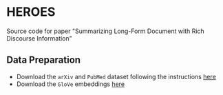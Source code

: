# HEROES
Source code for paper "Summarizing Long-Form Document with Rich Discourse Information"

## Data Preparation
- Download the `arXiv` and `PubMed` dataset following the instructions [here](https://github.com/armancohan/long-summarization)
- Download the `GloVe` embeddings [here](https://nlp.stanford.edu/data/glove.42B.300d.zip)

